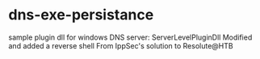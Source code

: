 # dns-exe-persistance
sample plugin dll for windows DNS server: ServerLevelPluginDll
Modified and added a reverse shell
From IppSec's solution to Resolute@HTB
